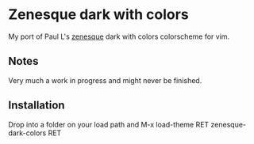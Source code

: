 # Zenesque dark with colors

My port of Paul L's [zenesque](http://www.vim.org/scripts/script.php?script_id=3340) dark with colors colorscheme for vim.

## Notes

Very much a work in progress and might never be finished.

## Installation

Drop into a folder on your load path and M-x load-theme RET zenesque-dark-colors RET

